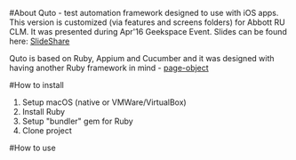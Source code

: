 #About
Quto - test automation framework designed to use with iOS apps. 
This version is customized (via features and screens folders) for Abbott RU CLM. It was presented during Apr'16 Geekspace 
Event. Slides can be found here: [SlideShare](https://www.slideshare.net/secret/2rggyYRaBEQA9Z)

Quto is based on Ruby, Appium and Cucumber and it was designed with having another Ruby framework in mind - [page-object](https://github.com/cheezy/page-object)


#How to install
1. Setup macOS (native or VMWare/VirtualBox)
2. Install Ruby
3. Setup "bundler" gem for Ruby
4. Clone project

#How to use